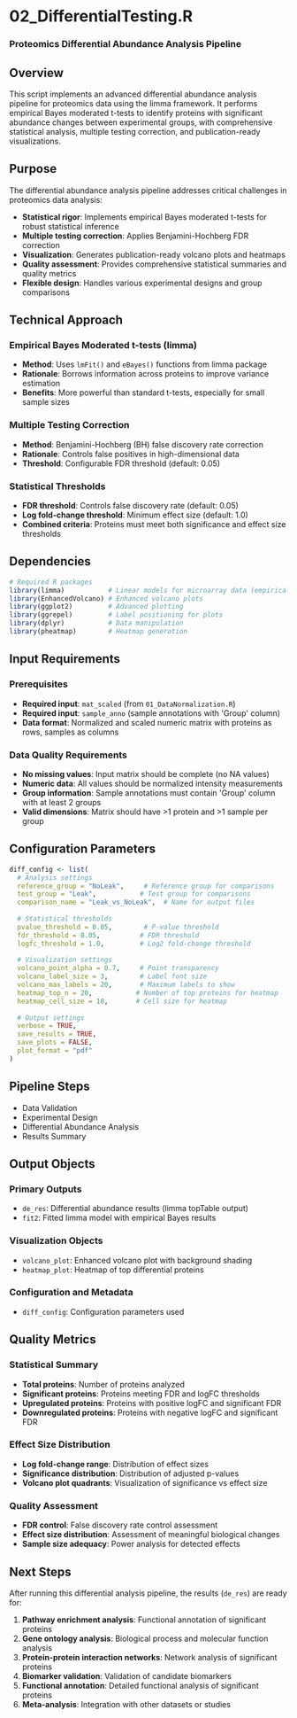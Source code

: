 # 02_DifferentialTesting.R 
### Proteomics Differential Abundance Analysis Pipeline

## Overview

This script implements an advanced differential abundance analysis pipeline for proteomics data using the limma framework. It performs empirical Bayes moderated t-tests to identify proteins with significant abundance changes between experimental groups, with comprehensive statistical analysis, multiple testing correction, and publication-ready visualizations.

## Purpose

The differential abundance analysis pipeline addresses critical challenges in proteomics data analysis:
- **Statistical rigor**: Implements empirical Bayes moderated t-tests for robust statistical inference
- **Multiple testing correction**: Applies Benjamini-Hochberg FDR correction
- **Visualization**: Generates publication-ready volcano plots and heatmaps
- **Quality assessment**: Provides comprehensive statistical summaries and quality metrics
- **Flexible design**: Handles various experimental designs and group comparisons

## Technical Approach

### Empirical Bayes Moderated t-tests (limma)
- **Method**: Uses `lmFit()` and `eBayes()` functions from limma package
- **Rationale**: Borrows information across proteins to improve variance estimation
- **Benefits**: More powerful than standard t-tests, especially for small sample sizes

### Multiple Testing Correction
- **Method**: Benjamini-Hochberg (BH) false discovery rate correction
- **Rationale**: Controls false positives in high-dimensional data
- **Threshold**: Configurable FDR threshold (default: 0.05)

### Statistical Thresholds
- **FDR threshold**: Controls false discovery rate (default: 0.05)
- **Log fold-change threshold**: Minimum effect size (default: 1.0)
- **Combined criteria**: Proteins must meet both significance and effect size thresholds

## Dependencies

```r
# Required R packages
library(limma)           # Linear models for microarray data (empirical Bayes)
library(EnhancedVolcano) # Enhanced volcano plots
library(ggplot2)         # Advanced plotting
library(ggrepel)         # Label positioning for plots
library(dplyr)           # Data manipulation
library(pheatmap)        # Heatmap generation
```

## Input Requirements

### Prerequisites
- **Required input**: `mat_scaled` (from `01_DataNormalization.R`)
- **Required input**: `sample_anno` (sample annotations with 'Group' column)
- **Data format**: Normalized and scaled numeric matrix with proteins as rows, samples as columns

### Data Quality Requirements
- **No missing values**: Input matrix should be complete (no NA values)
- **Numeric data**: All values should be normalized intensity measurements
- **Group information**: Sample annotations must contain 'Group' column with at least 2 groups
- **Valid dimensions**: Matrix should have >1 protein and >1 sample per group

## Configuration Parameters

```r
diff_config <- list(
  # Analysis settings
  reference_group = "NoLeak",     # Reference group for comparisons
  test_group = "Leak",           # Test group for comparisons
  comparison_name = "Leak_vs_NoLeak",  # Name for output files
  
  # Statistical thresholds
  pvalue_threshold = 0.05,        # P-value threshold
  fdr_threshold = 0.05,          # FDR threshold
  logfc_threshold = 1.0,         # Log2 fold-change threshold
  
  # Visualization settings
  volcano_point_alpha = 0.7,     # Point transparency
  volcano_label_size = 3,        # Label font size
  volcano_max_labels = 20,       # Maximum labels to show
  heatmap_top_n = 20,           # Number of top proteins for heatmap
  heatmap_cell_size = 10,       # Cell size for heatmap
  
  # Output settings
  verbose = TRUE,
  save_results = TRUE,
  save_plots = FALSE,
  plot_format = "pdf"
)
```

## Pipeline Steps

 - Data Validation
 - Experimental Design
 - Differential Abundance Analysis
 - Results Summary

## Output Objects

### Primary Outputs
- `de_res`: Differential abundance results (limma topTable output)
- `fit2`: Fitted limma model with empirical Bayes results

### Visualization Objects
- `volcano_plot`: Enhanced volcano plot with background shading
- `heatmap_plot`: Heatmap of top differential proteins

### Configuration and Metadata
- `diff_config`: Configuration parameters used

## Quality Metrics

### Statistical Summary
- **Total proteins**: Number of proteins analyzed
- **Significant proteins**: Proteins meeting FDR and logFC thresholds
- **Upregulated proteins**: Proteins with positive logFC and significant FDR
- **Downregulated proteins**: Proteins with negative logFC and significant FDR

### Effect Size Distribution
- **Log fold-change range**: Distribution of effect sizes
- **Significance distribution**: Distribution of adjusted p-values
- **Volcano plot quadrants**: Visualization of significance vs effect size

### Quality Assessment
- **FDR control**: False discovery rate control assessment
- **Effect size distribution**: Assessment of meaningful biological changes
- **Sample size adequacy**: Power analysis for detected effects

## Next Steps

After running this differential analysis pipeline, the results (`de_res`) are ready for:

1. **Pathway enrichment analysis**: Functional annotation of significant proteins
2. **Gene ontology analysis**: Biological process and molecular function analysis
3. **Protein-protein interaction networks**: Network analysis of significant proteins
4. **Biomarker validation**: Validation of candidate biomarkers
5. **Functional annotation**: Detailed functional analysis of significant proteins
6. **Meta-analysis**: Integration with other datasets or studies
